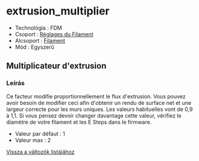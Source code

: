 # extrusion\_multiplier

* Technológia : FDM
* Csoport : [Réglages du Filament](../filament_settings/filament_settings.md)
* Alcsoport : [Filament](../filament_settings/filament_settings.md#filament)
* Mód : Egyszerű

## Multiplicateur d'extrusion

### Leírás

Ce facteur modifie proportionnellement le flux d'extrusion. Vous pouvez avoir besoin de modifier ceci afin d'obtenir un rendu de surface net et une largeur correcte pour les murs uniques. Les valeurs habituelles vont de 0,9 à 1,1. Si vous pensez devoir changer davantage cette valeur, vérifiez le diamètre de votre filament et les E Steps dans le firmware.

* Valeur par défaut : 1
* Valeur max :  2

[Vissza a változók listájához](variable_list.md)

